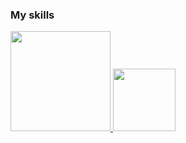<h3>My skills</h3>
<div>
  <a href="https://github.com/colasnaudi">
  <img height="160em" src="https://github-readme-stats.vercel.app/api?username=colasnaudi&show_icons=true&theme=dracula&include_all_commits=true&count_private=true"/>
  <img height="100em" src="https://github-readme-stats.vercel.app/api/top-langs/?username=colasnaudi&layout=compact&langs_count=7&theme=dracula"/>
</div>

<div>
</div>
